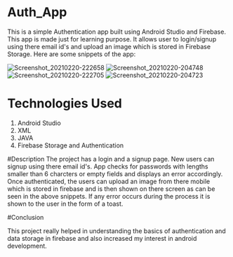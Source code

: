 # Auth_App
This is a simple Authentication app built using Android Studio and Firebase. This app is made just for learning purpose. It allows user to login/signup using there email id's and upload an image which is stored in Firebase Storage. Here are some snippets of the app:

![Screenshot_20210220-222658](https://user-images.githubusercontent.com/69216934/108603021-67aedb00-73cb-11eb-9646-5b4972f58d9d.jpg)
![Screenshot_20210220-204748](https://user-images.githubusercontent.com/69216934/108603033-7f865f00-73cb-11eb-9d3b-61e50cfcad14.jpg)
![Screenshot_20210220-222705](https://user-images.githubusercontent.com/69216934/108603039-87460380-73cb-11eb-9086-9afa9c0ba938.jpg)
![Screenshot_20210220-204723](https://user-images.githubusercontent.com/69216934/108603042-8b722100-73cb-11eb-8158-d5b9a876baa8.jpg)

# Technologies Used
1. Android Studio
2. XML
3. JAVA
4. Firebase Storage and Authentication

#Description
The project has a login and a signup page. New users can signup using there email id's. App checks for passwords with lengths smaller than 6 charcters or empty fields and displays an error accordingly. Once authenticated, the users can upload an image from there mobile which is stored in firebase and is then shown on there screen as can be seen in the above snippets. If any error occurs during the process it is shown to the user in the form of a toast.

#Conclusion

This project really helped in understanding the basics of authentication and data storage in firebase and also increased my interest in android development.
